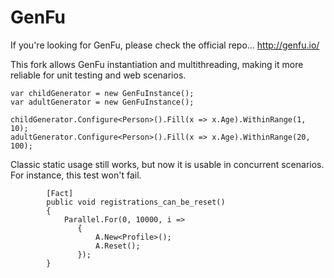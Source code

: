 GenFu 
===========
If you're looking for GenFu, please check the official repo...
http://genfu.io/ 



This fork allows GenFu instantiation and multithreading, making it more reliable for unit testing and web scenarios.

```
var childGenerator = new GenFuInstance();
var adultGenerator = new GenFuInstance();

childGenerator.Configure<Person>().Fill(x => x.Age).WithinRange(1, 10);
adultGenerator.Configure<Person>().Fill(x => x.Age).WithinRange(20, 100);
```

Classic static usage still works, but now it is usable in concurrent scenarios. For instance, this test won't fail.

```
        [Fact]
        public void registrations_can_be_reset()
        {
            Parallel.For(0, 10000, i =>
               {
                   A.New<Profile>();
                   A.Reset();
               });
        }
```

